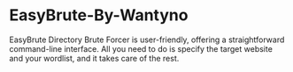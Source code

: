 # EasyBrute-By-Wantyno
EasyBrute Directory Brute Forcer is user-friendly, offering a straightforward command-line interface. All you need to do is specify the target website and your wordlist, and it takes care of the rest.
